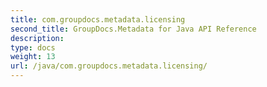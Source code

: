 ```yaml
---
title: com.groupdocs.metadata.licensing
second_title: GroupDocs.Metadata for Java API Reference
description: 
type: docs
weight: 13
url: /java/com.groupdocs.metadata.licensing/
---
```

